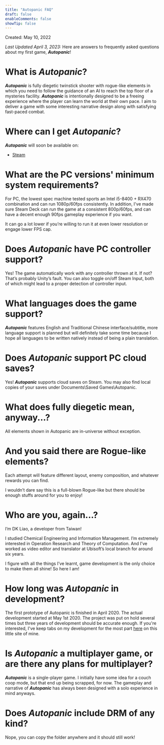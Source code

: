 ```yaml
---
title: "Autopanic FAQ"
draft: false
enableComments: false
showTip: false
---
```


Created: May 10, 2022

*Last Updated April 3, 2023:* Here are answers to frequently asked questions about my first game, ***Autopanic***!

# What is *Autopanic*?

***Autopanic*** is fully diegetic twinstick shooter with rogue-like elements in which you need to follow the guidance of an AI to reach the top floor of a mysteries facility. ***Autopanic*** is intentionally designed to be a freeing experience where the player can learn the world at their own pace. I aim to deliver a game with some interesting narrative design along with satisfying fast-paced combat.

# Where can I get *Autopanic*?

***Autopanic*** will soon be available on:

- [Steam](https://store.steampowered.com/app/1274830)


# What are the PC versions' minimum system requirements?

For PC, the lowest spec machine tested sports an Intel i5-8400 + RX470 combination and can run 1080p/60fps consistently. In addition, I've made sure Steam Deck can run the game at a consistent 800p/60fps, and can have a decent enough 90fps gameplay experience if you want.

It can go a lot lower if you’re willing to run it at even lower resolution or engage lower FPS cap.

# Does *Autopanic* have PC controller support?

Yes! The game automatically work with any controller thrown at it. If not? That’s probably Unity’s fault. You can also toggle on/off Steam Input, both of which might lead to a proper detection of controller input.

# What languages does the game support?

***Autopanic*** features English and Traditional Chinese interface/subtitle, more language support is planned but will definitely take some time because I hope all languages to be written natively instead of being a plain translation.

<!-- If you’re interested in making unofficial language mod, you can refer to here for more information. -->

<!-- # I love the music in your games. Is the *Autopanic* soundtrack available?

You can look it up at YouTube for free or buy the Naumi's Endgame DLC to get access to high quality audio files. -->

# Does *Autopanic* support PC cloud saves?

Yes! ***Autopanic*** supports cloud saves on Steam. You may also find local copies of your saves under Documents\Saved Games\Autopanic.

<!-- # I ran into a technical issue with the game. What should I do?

If you need technical support, please have a look in [Autopanic Tech Fixes]({{< ref "/tech-fixes/autopanic" >}}). If the problem still hasn't been resolved, you can find help in [Autopanic Steam Technical Support forum](https://steamcommunity.com/app/1274830/discussions/3/) or in the official Discord server `#autopaniczero-tech-support` channel, which should help get you sorted. -->

# What does fully diegetic mean, anyway...?

All elements shown in Autopanic are in-universe without exception.

# And you said there are Rogue-like elements?

Each attempt will feature different layout, enemy composition, and whatever rewards you can find.

I wouldn’t dare say this is a full-blown Rogue-like but there should be enough stuffs around for you to enjoy!

<!-- # Now that *Autopanic* has launched, what's next?

I need to rest. Seriously.

Then maybe one day I’ll make another game. -->

# Who are you, again...?

I’m DK Liao, a developer from Taiwan!

I studied Chemical Engineering and Information Management. I’m extremely interested in Operation Research and Theory of Computation. And I’ve worked as video editor and translator at Ubisoft’s local branch for around six years.

I figure with all the things I’ve learnt, game development is the only choice to make them all shine! So here I am!

# How long was *Autopanic* in development?

The first prototype of Autopanic is finished in April 2020. The actual development started at May 1st 2020. The project was put on hold several times but three years of development should be accurate enough. If you're interested, I've keep tabs on my development for the most part [here](https://blog.chosenconcept.dev/tags/autopanic/) on this little site of mine.

# Is *Autopanic* a multiplayer game, or are there any plans for multiplayer?

***Autopanic*** is a single-player game. I initially have some idea for a couch coop mode, but that end up being scrapped, for now. The gameplay and narrative of ***Autopanic*** has always been designed with a solo experience in mind anyways.

# Does *Autopanic* include DRM of any kind?

Nope, you can copy the folder anywhere and it should still work!

<!-- # I have more questions!

Please feel free to reach out with questions or feedback via Contact page or Discord. -->